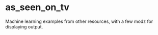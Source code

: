 # as_seen_on_tv
Machine learning examples from other resources, with a few modz for displaying output.
